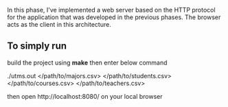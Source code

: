 In this phase, I've implemented a web server based on the HTTP protocol for the application that was developed in the previous phases. The browser acts as the client in this architecture.
## To simply run
  build the project using **make** then enter below command
  
  ./utms.out </path/to/majors.csv> </path/to/students.csv> </path/to/courses.csv> </path/to/teachers.csv>

  then open http://localhost:8080/ on your local browser

